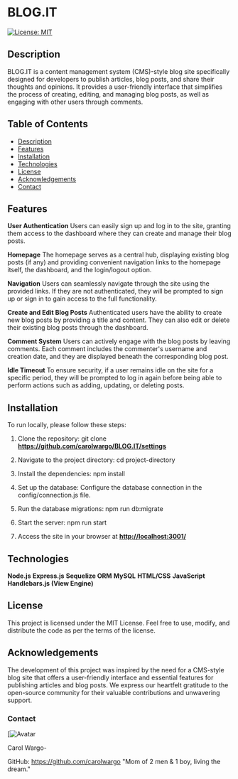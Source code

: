 # BLOG.IT

[![License: MIT](https://img.shields.io/badge/License-MIT-yellow.svg)](https://opensource.org/licenses/MIT)

## Description

BLOG.IT is a content management system (CMS)-style blog site specifically designed for developers to publish articles, blog posts, and share their thoughts and opinions. It provides a user-friendly interface that simplifies the process of creating, editing, and managing blog posts, as well as engaging with other users through comments.

## Table of Contents

* [Description](description)
* [Features](#features)
* [Installation](#installation)
* [Technologies](#technologies)
* [License](#license)
* [Acknowledgements](acknowledements)
* [Contact](#contact)

## Features

**User Authentication** Users can easily sign up and log in to the site, granting them access to the dashboard where they can create and manage their blog posts.

**Homepage** The homepage serves as a central hub, displaying existing blog posts (if any) and providing convenient navigation links to the homepage itself, the dashboard, and the login/logout option.

**Navigation** Users can seamlessly navigate through the site using the provided links. If they are not authenticated, they will be prompted to sign up or sign in to gain access to the full functionality.

**Create and Edit Blog Posts** Authenticated users have the ability to create new blog posts by providing a title and content. They can also edit or delete their existing blog posts through the dashboard.

**Comment System** Users can actively engage with the blog posts by leaving comments. Each comment includes the commenter's username and creation date, and they are displayed beneath the corresponding blog post.

**Idle Timeout** To ensure security, if a user remains idle on the site for a specific period, they will be prompted to log in again before being able to perform actions such as adding, updating, or deleting posts.

## Installation

To run locally, please follow these steps:

1. Clone the repository: git clone **<https://github.com/carolwargo/BLOG.IT/settings>**

2. Navigate to the project directory: cd project-directory

3. Install the dependencies: npm install

4. Set up the database: Configure the database connection in the config/connection.js file.

5. Run the database migrations: npm run db:migrate

6. Start the server: npm run start

7. Access the site in your browser at **<http://localhost:3001/>**

## Technologies

**Node.js**
**Express.js**
**Sequelize ORM**
**MySQL**
**HTML/CSS**
**JavaScript**
**Handlebars.js (View Engine)**

## License

This project is licensed under the MIT License. Feel free to use, modify, and distribute the code as per the terms of the license.

## Acknowledgements

The development of this project was inspired by the need for a CMS-style blog site that offers a user-friendly interface and essential features for publishing articles and blog posts. We express our heartfelt gratitude to the open-source community for their valuable contributions and unwavering support.

### Contact

[![Avatar](https://user-images.githubusercontent.com/84477950/243474429-ab5f177d-0f73-41ba-b9ec-22e05087cec8.png)

Carol Wargo-

GitHub: <https://github.com/carolwargo>
"Mom of 2 men & 1 boy, living the dream."

